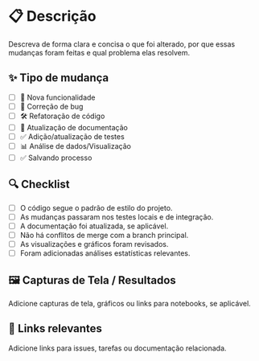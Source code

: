 # 📋 Descrição
 
Descreva de forma clara e concisa o que foi alterado, por que essas mudanças foram feitas e qual problema elas resolvem.
 
## ✨ Tipo de mudança
 
- [ ] 🚀 Nova funcionalidade
- [ ] 🐛 Correção de bug
- [ ] 🛠️ Refatoração de código
- [ ] 📝 Atualização de documentação
- [ ] ✅ Adição/atualização de testes
- [ ] 📊 Análise de dados/Visualização
- [ ] ✅ Salvando processo
 
## 🔍 Checklist
 
- [ ] O código segue o padrão de estilo do projeto.
- [ ] As mudanças passaram nos testes locais e de integração.
- [ ] A documentação foi atualizada, se aplicável.
- [ ] Não há conflitos de merge com a branch principal.
- [ ] As visualizações e gráficos foram revisados.
- [ ] Foram adicionadas análises estatísticas relevantes.
 
## 🖼️ Capturas de Tela / Resultados
 
Adicione capturas de tela, gráficos ou links para notebooks, se aplicável.
 
## 🔗 Links relevantes
 
Adicione links para issues, tarefas ou documentação relacionada.
